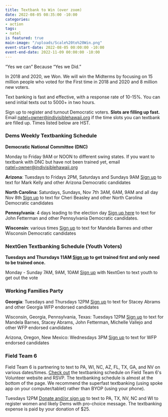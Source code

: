 ```yaml
---
title: Textbank to Win (over zoom)
date: 2022-08-05 08:35:00 -10:00
categories:
- action
tags:
- natel
is featured: true
main-image: "/uploads/Scale%20to%20Win.png"
event-start-date: 2022-08-05 00:00:00 -10:00
event-end-date: 2022-11-09 00:00:00 -10:00
---
```


“Yes we can” Because “Yes we Did.”

In 2018 and 2020, we Won. We will win the Midterms by focusing on 15 million people who voted for the First time in 2018 and 2020 and 8 million new voters.

Text banking is fast and effective, with a response rate of 10-15%. You can send initial texts out to 5000+ in two hours. 

Sign up to register and turnout Democratic voters. **Slots are filling up fast.**  Email natel+owner@indivisiblehawaii.org if the time slots you can textbank are filled up.  Times listed below are HST.   

### Dems Weekly Textbanking Schedule

**Democratic National Committee (DNC)**

Monday to Friday 9AM or NOON to different swing states.  If you want to textbank with DNC but have not been trained yet, email natel+owner@indivisiblehawaii.org

**Arizona**: Tuesdays to Fridays 2PM, Saturdays and Sundays 9AM  [Sign up](https://www.mobilize.us/missionforaz/event/507375/) to text for Mark Kelly and other Arizona Democratic candidates

**North Carolina**: Saturdays, Sundays, Nov 7th 3AM, 6AM, 9AM and all day Nov 8th [Sign up](https://www.mobilize.us/blueunityin2022/event/519193/) to text for Cheri Beasley and other North Carolina Democratic candidates

**Pennsylvania**: 4 days leading to the election day [Sign up here](https://www.mobilize.us/allinpa/event/511901/) to text for John Fetterman and other Pennsylvania Democratic candidates.  

**Wisconsin**: various times [Sign up](https://www.mobilize.us/wisdems/event/509912/) to text for Mandela Barnes and other Wisconsin Democratic candidates
     
   
### NextGen Textbanking Schedule (Youth Voters)

**Tuesdays and Thursdays 11AM  [Sign up](https://www.mobilize.us/nextgen/event/476432/) to get trained first and only need to be trained once.**

Monday - Sunday 7AM, 9AM, 10AM [Sign up](https://www.mobilize.us/nextgen/event/501401/) with NextGen to text youth to get out the vote

### Working Families Party

**Georgia**: Tuesdays and Thursdays 12PM  [Sign up](https://www.mobilize.us/workingfamilies/event/492565/) to text for Stacey Abrams and other Georgia WFP endorsed candidates

Wisconsin, Georgia, Pennsylvania, Texas: Tuesdays 12PM [Sign up](https://www.mobilize.us/workingfamilies/event/427058/) to text for Mandela Barnes, Stacey Abrams, John Fetterman, Michelle Vallejo and other WFP endorsed candidates

Arizona, Oregon, New Mexico: Wednesdays 3PM [Sign up](https://www.mobilize.us/workingfamilies/event/427058/) to text for WFP endorsed candidates


### Field Team 6

Field Team 6 is partnering to text to PA, WI, NC, AZ, FL, TX, GA, and NV on various dates/times.  [Check out](https://www.fieldteam6.org/volunteer-ops) the textbanking schedule on Field Team 6's Volunteer website and RSVP. The textbanking schedule is almost at the bottom of the page.  We recommend the superfast textbanking (using spoke app on your computer/tablet) rather than BYOP (using your phone). 

Tuesdays 12PM  [Donate and/or sign up](https://secure.actblue.com/donate/ft6arcade22) to text to PA, TX, NV, NC and WI to register women and likely Dems with pro-choice message.  The textbanking expense is paid by your donation of $25.
